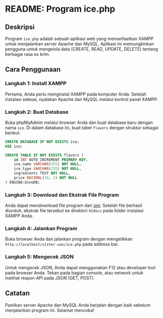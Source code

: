 # README: Program ice.php

## Deskripsi
Program `ice.php` adalah sebuah aplikasi web yang memanfaatkan XAMPP untuk menjalankan server Apache dan MySQL. Aplikasi ini memungkinkan pengguna untuk mengelola data (CREATE, READ, UPDATE, DELETE) tentang berbagai rasa es krim.

## Cara Penggunaan

### Langkah 1: Install XAMPP
Pertama, Anda perlu menginstal XAMPP pada komputer Anda. Setelah instalasi selesai, nyalakan Apache dan MySQL melalui kontrol panel XAMPP.

### Langkah 2: Buat Database
Buka phpMyAdmin melalui browser Anda dan buat database baru dengan nama `ice`. Di dalam database ini, buat tabel `flavors` dengan struktur sebagai berikut:

```sql
CREATE DATABASE IF NOT EXISTS ice;
USE ice;

CREATE TABLE IF NOT EXISTS flavors (
    id INT AUTO_INCREMENT PRIMARY KEY,
    ice_name VARCHAR(255) NOT NULL,
    ice_type VARCHAR(255) NOT NULL,
    ingredients TEXT NOT NULL,
    price DECIMAL(10, 2) NOT NULL
) ENGINE=InnoDB;
```

### Langkah 3: Download dan Ekstrak File Program
Anda dapat mendownload file program dari [sini](https://github.com/ailris/sister-uas). Setelah file berhasil diunduh, ekstrak file tersebut ke direktori `htdocs` pada folder instalasi XAMPP Anda.

### Langkah 4: Jalankan Program
Buka browser Anda dan jalankan program dengan mengetikkan `http://localhost/sister-uas/ice.php` pada address bar.

### Langkah 5: Mengecek JSON
Untuk mengecek JSON, Anda dapat menggunakan F12 atau developer tool pada browser Anda. Tekan pada bagian console, atau network untuk melihat respon API pada JSON (GET, POST).

## Catatan
Pastikan server Apache dan MySQL Anda berjalan dengan baik sebelum menjalankan program ini. Selamat mencoba!
